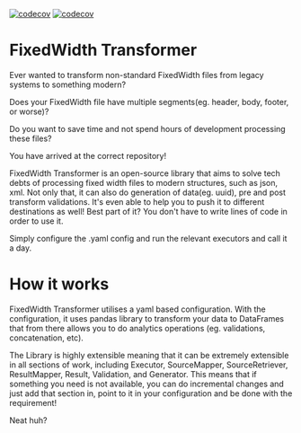 [![codecov](https://codecov.io/gh/SimpleConstructs/fixed-width-transformer/branch/master/graph/badge.svg?token=NP0R3Y98E1)](https://codecov.io/gh/SimpleConstructs/fixed-width-transformer)
[![codecov](https://img.shields.io/badge/license-Apache%202-blue.svg)](https://github.com/SimpleConstructs/fixed-width-transformer/blob/master/LICENSE)
# FixedWidth Transformer
Ever wanted to transform non-standard FixedWidth files from legacy systems to something modern?

Does your FixedWidth file have multiple segments(eg. header, body, footer, or worse)?

Do you want to save time and not spend hours of development processing these files?

You have arrived at the correct repository! 

FixedWidth Transformer is an open-source library that aims to solve tech debts of processing 
fixed width files to modern structures, such as json, xml. Not only that, it can also do generation of data(eg. uuid),
pre and post transform validations. It's even able to help you to push it to different destinations as well!
Best part of it? You don't have to write lines of code in order to use it.

Simply configure the .yaml config and run the relevant executors and call it a day.

# How it works
FixedWidth Transformer utilises a yaml based configuration. With the configuration, it uses 
pandas library to transform your data to DataFrames that from there allows you to do analytics operations
(eg. validations, concatenation, etc). 

The Library is highly extensible meaning that it can be extremely extensible in all sections of work,
including Executor, SourceMapper, SourceRetriever, ResultMapper, Result, Validation, and Generator.
This means that if something you need is not available, you can do incremental changes and just
add that section in, point to it in your configuration and be done with the requirement!

Neat huh?